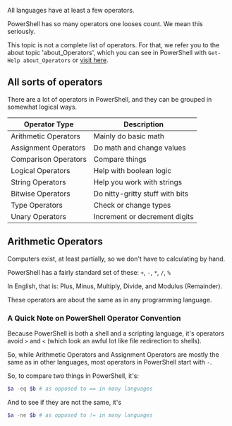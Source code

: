 All languages have at least a few operators.

PowerShell has so many operators one looses count.  We mean this seriously.  

This topic is not a complete list of operators.  For that, we refer you to the about topic 'about_Operators', which you can see in PowerShell with `Get-Help about_Operators` or [visit here](https://learn.microsoft.com/en-us/powershell/module/microsoft.powershell.core/about/about_operators).


## All sorts of operators

There are a lot of operators in PowerShell, and they can be grouped in somewhat logical ways.

|Operator Type|Description|
|-|-|
|Arithmetic Operators| Mainly do basic math             |
|Assignment Operators| Do math and change values        |
|Comparison Operators| Compare things                   |
|Logical Operators   | Help with boolean logic          |
|String Operators    | Help you work with strings       |
|Bitwise Operators   | Do nitty-gritty stuff with bits  |
|Type Operators      | Check or change types            |
|Unary Operators     | Increment or decrement digits    |


## Arithmetic Operators

Computers exist, at least partially, so we don't have to calculating by hand.

PowerShell has a fairly standard set of these: `+`, `-`, `*`, `/`, `%`

In English, that is: Plus, Minus, Multiply, Divide, and Modulus (Remainder).

These operators are about the same as in any programming language.

### A Quick Note on PowerShell Operator Convention

Because PowerShell is both a shell and a scripting language, it's operators avoid `>` and `<` (which look an awful lot like file redirection to shells).

So, while Arithmetic Operators and Assignment Operators are mostly the same as in other languages, most operators in PowerShell start with `-`.

So, to compare two things in PowerShell, it's:

~~~PowerShell
$a -eq $b # as opposed to == in many languages
~~~

And to see if they are not the same, it's

~~~PowerShell
$a -ne $b # as opposed to != in many languages
~~~